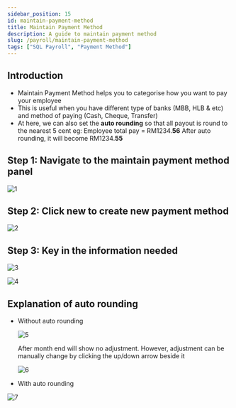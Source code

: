 ```yaml
---
sidebar_position: 15
id: maintain-payment-method
title: Maintain Payment Method
description: A guide to maintain payment method
slug: /payroll/maintain-payment-method
tags: ["SQL Payroll", "Payment Method"]
---
```


## Introduction

- Maintain Payment Method helps you to categorise how you want to pay your employee
- This is useful when you have different type of banks (MBB, HLB & etc)
and method of paying (Cash, Cheque, Transfer)
- At here, we can also set the **auto rounding** so that all payout is round to the nearest 5 cent
eg: Employee total pay = RM1234.**56**
After auto rounding, it will become RM1234.**55**

## Step 1: Navigate to the maintain payment method panel

![1](/img/payroll/maintain-payment-method/1.png)

## Step 2: Click new to create new payment method

![2](/img/payroll/maintain-payment-method/2.png)

## Step 3: Key in the information needed

![3](/img/payroll/maintain-payment-method/3.png)

![4](/img/payroll/maintain-payment-method/4.png)

## Explanation of auto rounding

- Without auto rounding

    ![5](/img/payroll/maintain-payment-method/5.png)

    After month end will show no adjustment.
    However, adjustment can be manually change by clicking the up/down arrow beside it

    ![6](/img/payroll/maintain-payment-method/6.png)

- With auto rounding

![7](/img/payroll/maintain-payment-method/7.png)
